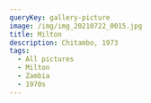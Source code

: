 ```yaml
---
queryKey: gallery-picture
image: /img/img_20210722_0015.jpg
title: Milton
description: Chitambo, 1973
tags:
  - All pictures
  - Milton
  - Zambia
  - 1970s
---
```

